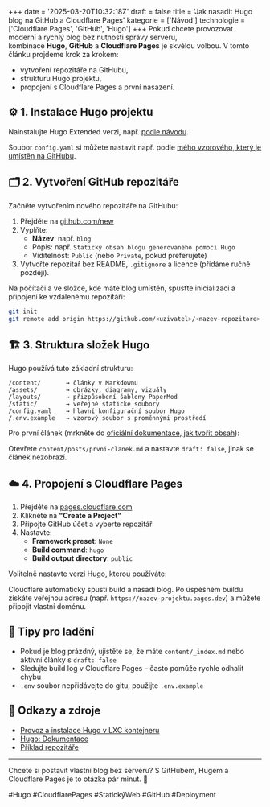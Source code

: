 +++
date = '2025-03-20T10:32:18Z'
draft = false
title = 'Jak nasadit Hugo blog na GitHub a Cloudflare Pages'
kategorie = ['Návod']
technologie = ['Cloudflare Pages', 'GitHub', 'Hugo']
+++
Pokud chcete provozovat moderní a rychlý blog bez nutnosti správy serveru, kombinace **Hugo**, **GitHub** a **Cloudflare Pages** je skvělou volbou. V tomto článku projdeme krok za krokem:

- vytvoření repozitáře na GitHubu,
- strukturu Hugo projektu,
- propojení s Cloudflare Pages a první nasazení.

## ⚙️ 1. Instalace Hugo projektu

Nainstalujte Hugo Extended verzi, např. [podle návodu](dokumentace/hugo/provoz-instalace).

Soubor `config.yaml` si můžete nastavit např. podle [mého vzorového, který je umístěn na GitHubu](https://github.com/ZiMi-lab/blog).

## 🗂️ 2. Vytvoření GitHub repozitáře

Začněte vytvořením nového repozitáře na GitHubu:

1. Přejděte na [github.com/new](https://github.com/new)
2. Vyplňte:
    - **Název**: např. `blog`
    - Popis: např. `Statický obsah blogu generovaného pomocí Hugo`
    - Viditelnost: `Public` (nebo `Private`, pokud preferujete)
3. Vytvořte repozitář bez README, `.gitignore` a licence (přidáme ručně později).

Na počítači a ve složce, kde máte blog umístěn, spusťte inicializaci a připojení ke vzdálenému repozitáři:
```bash
git init
git remote add origin https://github.com/<uzivatel>/<nazev-repozitare>.git
```

## 🏗️ 3. Struktura složek Hugo

Hugo používá tuto základní strukturu:
```
/content/       → články v Markdownu
/assets/        → obrázky, diagramy, vizuály
/layouts/       → přizpůsobení šablony PaperMod
/static/        → veřejné statické soubory
/config.yaml    → hlavní konfigurační soubor Hugo
/.env.example   → vzorový soubor s proměnnými prostředí
```

Pro první článek (mrkněte do [oficiální dokumentace, jak tvořit obsah](https://gohugo.io/documentation/)):

Otevřete `content/posts/prvni-clanek.md` a nastavte `draft: false`, jinak se článek nezobrazí.

## ☁️ 4. Propojení s Cloudflare Pages

1. Přejděte na [pages.cloudflare.com](https://pages.cloudflare.com/)
2. Klikněte na **"Create a Project"**
3. Připojte GitHub účet a vyberte repozitář
4. Nastavte:
    - **Framework preset**: `None`
    - **Build command**: `hugo`
    - **Build output directory**: `public`

Volitelně nastavte verzi Hugo, kterou používáte:

Cloudflare automaticky spustí build a nasadí blog. Po úspěšném buildu získáte veřejnou adresu (např. `https://nazev-projektu.pages.dev`) a můžete připojit vlastní doménu.

## 🧪 Tipy pro ladění

- Pokud je blog prázdný, ujistěte se, že máte `content/_index.md` nebo aktivní články s `draft: false`
- Sledujte build log v Cloudflare Pages – často pomůže rychle odhalit chybu
- `.env` soubor nepřidávejte do gitu, použijte `.env.example`

## 🔗 Odkazy a zdroje

- [Provoz a instalace Hugo v LXC kontejneru](dokumentace/hugo/provoz-instalace)
- [Hugo: Dokumentace](https://gohugo.io/documentation/)
- [Příklad repozitáře](https://github.com/ZiMi-lab/blog)

---

Chcete si postavit vlastní blog bez serveru? S GitHubem, Hugem a Cloudflare Pages je to otázka pár minut. 📘

#Hugo #CloudflarePages #StatickýWeb #GitHub #Deployment